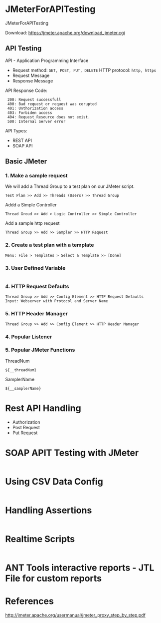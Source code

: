 # JMeterForAPITesting
JMeterForAPITesting

Download: https://jmeter.apache.org/download_jmeter.cgi

## API Testing
API - Application Programming Interface

+ Request method: `GET, POST, PUT, DELETE`
HTTP protocol: `http, https`
+ Request Message
+ Response Message

API Response Code: 
 ```
  200: Request successfull
  400: Bad request or request was corupted
  401: Unthorization access 
  403: Forbiden access
  404: Request Resource does not exist.
  500: Internal Server error
  ```

API Types:
+ REST API
+ SOAP API 

## Basic JMeter

### 1. Make a sample request

We will add a Thread Group to a test plan on our JMeter script.
```
Test Plan >> Add >> Threads (Users) >> Thread Group
```
Addd a Simple Controller 
```
Thread Groud >> Add > Logic Controller >> Simple Controller
```
Add a sample http request
```
Thread Group >> Add >> Sampler >> HTTP Request
``` 
### 2. Create a test plan with a template

```
Menu: File > Templates > Select a Template >> [Done]
```

### 3. User Defined Variable

```

```

### 4. HTTP Request Defaults

```
Thread Group >> Add >> Config Element >> HTTP Request Defaults
Input: Webserver with Protocol and Server Name
```

### 5. HTTP Header Manager

```
Thread Group >> Add >> Config Element >> HTTP Header Manager
```

### 4. Popular Listener 

### 5. Popular JMeter Functions

ThreadNum
```
${__threadNum}
```
SamplerName
```
${__samplerName}
```
# Rest API Handling

- Authorization
- Post Request
- Put Request

# SOAP APIT Testing with JMeter

```

```
# Using CSV Data Config

```

```
# Handling Assertions
```

```
# Realtime Scripts
```

```

# ANT Tools interactive reports - JTL File for custom reports


# References

http://jmeter.apache.org/usermanual/jmeter_proxy_step_by_step.pdf
